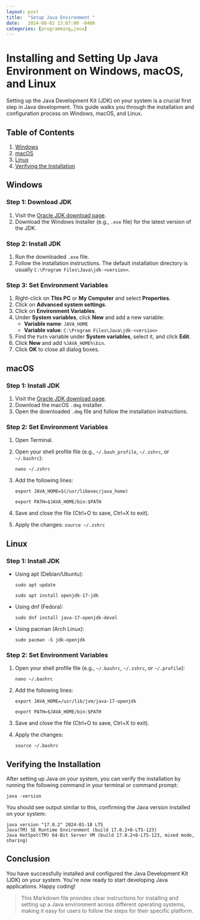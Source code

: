 ```yaml
---
layout: post
title:  "Setup Java Environment "
date:   2024-08-02 13:07:00 -0400
categories: [programming,java]
---
```

# Installing and Setting Up Java Environment on Windows, macOS, and Linux

Setting up the Java Development Kit (JDK) on your system is a crucial first step in Java development. This guide walks you through the installation and configuration process on Windows, macOS, and Linux.

## Table of Contents
1. [Windows](#windows)
2. [macOS](#macos)
3. [Linux](#linux)
4. [Verifying the Installation](#verifying-the-installation)

## Windows

### Step 1: Download JDK
1. Visit the [Oracle JDK download page](https://www.oracle.com/java/technologies/javase-downloads.html).
2. Download the Windows Installer (e.g., `.exe` file) for the latest version of the JDK.

### Step 2: Install JDK
1. Run the downloaded `.exe` file.
2. Follow the installation instructions. The default installation directory is usually `C:\Program Files\Java\jdk-<version>`.

### Step 3: Set Environment Variables
1. Right-click on **This PC** or **My Computer** and select **Properties**.
2. Click on **Advanced system settings**.
3. Click on **Environment Variables**.
4. Under **System variables**, click **New** and add a new variable:
   - **Variable name**: `JAVA_HOME`
   - **Variable value**: `C:\Program Files\Java\jdk-<version>`
5. Find the `Path` variable under **System variables**, select it, and click **Edit**.
6. Click **New** and add `%JAVA_HOME%\bin`.
7. Click **OK** to close all dialog boxes.

## macOS

### Step 1: Install JDK
1. Visit the [Oracle JDK download page](https://www.oracle.com/java/technologies/javase-downloads.html).
2. Download the macOS `.dmg` installer.
3. Open the downloaded `.dmg` file and follow the installation instructions.

### Step 2: Set Environment Variables
1. Open Terminal.
2. Open your shell profile file (e.g., `~/.bash_profile`, `~/.zshrc`, or `~/.bashrc`):

    `nano ~/.zshrc`

3. Add the following lines:

    `export JAVA_HOME=$(/usr/libexec/java_home)`

    `export PATH=$JAVA_HOME/bin:$PATH`

4. Save and close the file (Ctrl+O to save, Ctrl+X to exit).
5. Apply the changes:
    `source ~/.zshrc`

## Linux
### Step 1: Install JDK

-  Using apt (Debian/Ubuntu): 

    `sudo apt update`

    `sudo apt install openjdk-17-jdk`

- Using dnf (Fedora):

    `sudo dnf install java-17-openjdk-devel`

- Using pacman (Arch Linux):
    
    `sudo pacman -S jdk-openjdk`

### Step 2: Set Environment Variables
1. Open your shell profile file (e.g., `~/.bashrc`, `~/.zshrc`, or `~/.profile`):

    `nano ~/.bashrc`

2. Add the following lines:

    `export JAVA_HOME=/usr/lib/jvm/java-17-openjdk`

    `export PATH=$JAVA_HOME/bin:$PATH`

3. Save and close the file (Ctrl+O to save, Ctrl+X to exit).
4. Apply the changes:

    `source ~/.bashrc`

## Verifying the Installation

After setting up Java on your system, you can verify the installation by running the following command in your terminal or command prompt:
    
    java -version

You should see output similar to this, confirming the Java version installed on your system:
    
    
    java version "17.0.2" 2024-01-18 LTS
    Java(TM) SE Runtime Environment (build 17.0.2+8-LTS-123)
    Java HotSpot(TM) 64-Bit Server VM (build 17.0.2+8-LTS-123, mixed mode, sharing)

## Conclusion

You have successfully installed and configured the Java Development Kit (JDK) on your system. You're now ready to start developing Java applications. Happy coding!

> This Markdown file provides clear instructions for installing and setting up a Java environment across different operating systems, making it easy for users to follow the steps for their specific platform.

